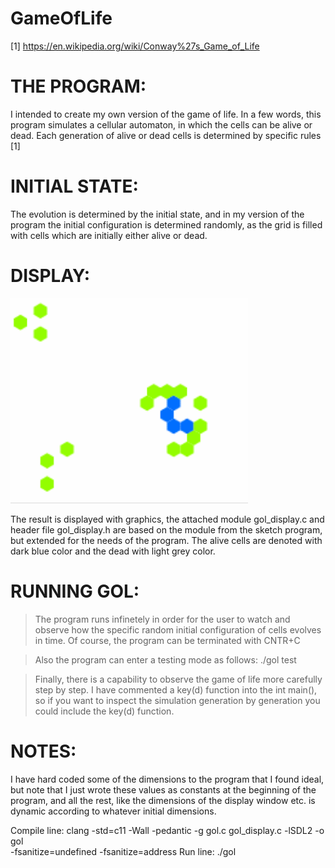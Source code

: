 #                            GameOfLife

[1] https://en.wikipedia.org/wiki/Conway%27s_Game_of_Life

# THE PROGRAM:
I intended to create my own version of the game of life.
In a few words, this program simulates a cellular automaton, in which the cells can be alive or dead.
Each generation of alive or dead cells is determined by specific rules [1]

# INITIAL STATE:
The evolution is determined by the initial state, and in my version of the program the initial configuration
is determined randomly, as the grid is filled with cells which are initially either alive or dead.

# DISPLAY:
<img src="Images/gameOfLife.gif" width="380">

The result is displayed with graphics, the attached module gol_display.c and header file gol_display.h
are based on the module from the sketch program, but extended for the needs of the program.
The alive cells are denoted with dark blue color and the dead with light grey color.

# RUNNING GOL:
> The program runs infinetely in order for the user to watch and observe how the specific random initial 
configuration of cells evolves in time. Of course, the program can be terminated with CNTR+C

> Also the program can enter a testing mode as follows:    ./gol test

> Finally, there is a capability to observe the game of life more carefully step by step. 
I have commented a key(d) function into the int main(), so if you want to inspect the simulation generation by generation 
you could include the key(d) function.

# NOTES:
I have hard coded some of the dimensions to the program that I found ideal, but note that I just wrote these 
values as constants at the beginning of the program, and all the rest, like the dimensions of the display window etc. 
is dynamic according to whatever initial dimensions.


Compile line:	clang -std=c11 -Wall -pedantic -g gol.c gol_display.c -lSDL2 -o gol \
	    -fsanitize=undefined -fsanitize=address
Run line:	./gol
